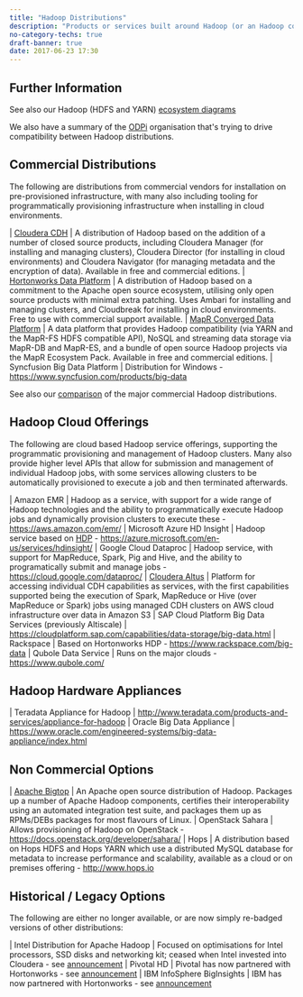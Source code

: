 ```yaml
---
title: "Hadoop Distributions"
description: "Products or services built around Hadoop (or an Hadoop compatible core) combined with a number of Hadoop compatible products.  Hadoop compatibility covers the use of YARN (for resource management of multiple jobs running on the same infrastructure) and HDFS (for local storage of data with support for co-locating processing with the data)."
no-category-techs: true
draft-banner: true
date: 2017-06-23 17:30
---
```

## Further Information

See also our Hadoop (HDFS and YARN) [ecosystem diagrams](/tech-categories/hadoop-distributions/ecosystem/)

We also have a summary of the [ODPi](/tech-vendors/odpi/) organisation that's trying to drive compatibility between Hadoop distributions.

## Commercial Distributions

The following are distributions from commercial vendors for installation on pre-provisioned infrastructure, with many also including tooling for programmatically provisioning infrastructure when installing in cloud environments.

| [Cloudera CDH](/technologies/cloudera-cdh/) | A distribution of Hadoop based on the addition of a number of closed source products, including Cloudera Manager (for installing and managing clusters), Cloudera Director (for installing in cloud environments) and Cloudera Navigator (for managing metadata and the encryption of data). Available in free and commercial editions.
| [Hortonworks Data Platform](/technologies/hortonworks-data-platform/) | A distribution of Hadoop based on a commitment to the Apache open source ecosystem, utilising only open source products with minimal extra patching.  Uses Ambari for installing and managing clusters, and Cloudbreak for installing in cloud environments. Free to use with commercial support available.
| [MapR Converged Data Platform](/technologies/mapr-converged-data-platform/) | A data platform that provides Hadoop compatibility (via YARN and the MapR-FS HDFS compatible API), NoSQL and streaming data storage via MapR-DB and MapR-ES, and a bundle of open source Hadoop projects via the MapR Ecosystem Pack. Available in free and commercial editions.
| Syncfusion Big Data Platform | Distribution for Windows - <https://www.syncfusion.com/products/big-data>

See also our [comparison](/tech-categories/hadoop-distributions/distribution-comparison/) of the major commercial Hadoop distributions.

## Hadoop Cloud Offerings

The following are cloud based Hadoop service offerings, supporting the programmatic provisioning and management of Hadoop clusters.  Many also provide higher level APIs that allow for submission and management of individual Hadoop jobs, with some services allowing clusters to be automatically provisioned to execute a job and then terminated afterwards.

| Amazon EMR | Hadoop as a service, with support for a wide range of Hadoop technologies and the ability to programmatically execute Hadoop jobs and dynamically provision clusters to execute these - <https://aws.amazon.com/emr/>
| Microsoft Azure HD Insight | Hadoop service based on [HDP](/technologies/hortonworks-data-platform) - <https://azure.microsoft.com/en-us/services/hdinsight/>
| Google Cloud Dataproc | Hadoop service, with support for MapReduce, Spark, Pig and Hive, and the ability to programatically submit and manage jobs - <https://cloud.google.com/dataproc/>
| [Cloudera Altus](/technologies/cloudera-altus/) | Platform for accessing individual CDH capabilities as services, with the first capabilities supported being the execution of Spark, MapReduce or Hive (over MapReduce or Spark) jobs using managed CDH clusters on AWS cloud infrastructure over data in Amazon S3
| SAP Cloud Platform Big Data Services (previously Altiscale) | <https://cloudplatform.sap.com/capabilities/data-storage/big-data.html>
| Rackspace | Based on Hortonworks HDP - <https://www.rackspace.com/big-data>
| Qubole Data Service | Runs on the major clouds - <https://www.qubole.com/>

## Hadoop Hardware Appliances

| Teradata Appliance for Hadoop | <http://www.teradata.com/products-and-services/appliance-for-hadoop>
| Oracle Big Data Appliance | <https://www.oracle.com/engineered-systems/big-data-appliance/index.html>

## Non Commercial Options

| [Apache Bigtop](/technologies/apache-bigtop/) | An Apache open source distribution of Hadoop. Packages up a number of Apache Hadoop components, certifies their interoperability using an automated integration test suite, and packages them up as RPMs/DEBs packages for most flavours of Linux.
| OpenStack Sahara | Allows provisioning of Hadoop on OpenStack - <https://docs.openstack.org/developer/sahara/>
| Hops | A distribution based on Hops HDFS and Hops YARN which use a distributed MySQL database for metadata to increase performance and scalability, available as a cloud or on premises offering - <http://www.hops.io>

## Historical / Legacy Options

The following are either no longer available, or are now simply re-badged versions of other distributions:

| Intel Distribution for Apache Hadoop | Focused on optimisations for Intel processors, SSD disks and networking kit; ceased when Intel invested into Cloudera - see [announcement](https://newsroom.intel.com/news-releases/cloudera-intel-commit-to-accelerate-and-transform-how-enterprises-use-big-data-intel-makes-significant-equity-investment-in-cloudera/)
| Pivotal HD | Pivotal has now partnered with Hortonworks - see [announcement](https://hortonworks.com/press-releases/hortonworks-pivotal-expand-relationship-deliver-enterprise-ready-modern-data-platforms-data-management-analytics/)
| IBM InfoSphere BigInsights | IBM has now partnered with Hortonworks - see [announcement](https://hortonworks.com/blog/data-met-science-anything-became-possible/)